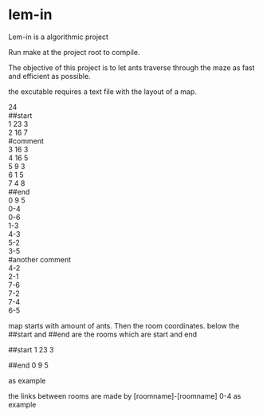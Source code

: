 # lem-in

Lem-in is a algorithmic project

Run make at the project root to compile.

The objective of this project is to let ants traverse through the maze as fast and efficient as possible.

the excutable requires a text file with the layout of a map.

24<br>
##start<br>
1 23 3<br>
2 16 7<br>
#comment<br>
3 16 3<br>
4 16 5<br>
5 9 3<br>
6 1 5<br>
7 4 8<br>
##end<br>
0 9 5<br>
0-4<br>
0-6<br>
1-3<br>
4-3<br>
5-2<br>
3-5<br>
#another comment<br>
4-2<br>
2-1<br>
7-6<br>
7-2<br>
7-4<br>
6-5<br>

map starts with amount of ants.
Then the room coordinates.
below the ##start and ##end are the rooms which are start and end

##start
1 23 3

##end
0 9 5

as example

the links between rooms are made by [roomname]-[roomname]
0-4 as example
